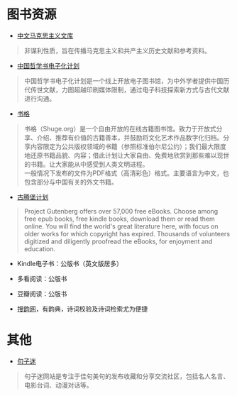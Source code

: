# 图书资源
- [中文马克思主义文库](https://www.marxists.org/chinese/index.html)
> 非谋利性质，旨在传播马克思主义和共产主义历史文献和参考资料。

- [中国哲学书电子化计划](https://ctext.org/zhs)
> 中国哲学书电子化计划是一个线上开放电子图书馆，为中外学者提供中国历代传世文献，力图超越印刷媒体限制，通过电子科技探索新方式与古代文献进行沟通。

- [书格](https://shuge.org)
> 书格（Shuge.org）是一个自由开放的在线古籍图书馆。致力于开放式分享、介绍、推荐有价值的古籍善本，并鼓励将文化艺术作品数字化归档。分享内容限定为公共版权领域的书籍（参照标准伯尔尼公约）；我们最大限度地还原书籍品貌、内容；借此计划让大家自由、免费地欣赏到那些难以现世的书籍。让大家能从中感受到人类文明进程。  
> 一般情况下发布的文件为PDF格式（高清彩色）格式。主要语言为中文，也包含部分与中国有关的外文书籍。

- [古腾堡计划](http://www.gutenberg.org)
> Project Gutenberg offers over 57,000 free eBooks. Choose among free epub books, free kindle books, download them or read them online. You will find the world's great literature here, with focus on older works for which copyright has expired. Thousands of volunteers digitized and diligently proofread the eBooks, for enjoyment and education.

- Kindle电子书：公版书（英文版居多）
- 多看阅读：公版书
- 豆瓣阅读：公版书

- [搜韵网](https://sou-yun.com/)，有韵典，诗词校验及诗词检索尤为便捷

# 其他
- [句子迷](http://www.juzimi.com)
> 句子迷网站是专注于佳句美句的发布收藏和分享交流社区，包括名人名言、电影台词、动漫对话等。